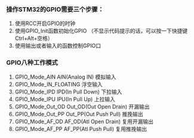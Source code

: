### 操作STM32的GPIO需要三个步骤：

1. 使用RCC开启GPIO的时钟
2. 使用GPIO_Init函数初始化GPIO （不显示代码提示的话，可以按一下快捷键Ctrl+Alt+空格）
3. 使用输出或者输入的函数控制GPIO口



### GPIO八种工作模式

1. GPIO_Mode_AIN AIN(Analog IN) 模拟输入
2. GPIO_Mode_IN_FLOATING 浮空输入
3. GPIO_Mode_IPD IPD(In Pull Down) 下拉输入
4. GPIO_Mode_IPU  IPU(In Pull Up) 上拉输入
5. GPIO_Mode_Out_OD Out_OD(Out Open Drain) 开漏输出
6. GPIO_Mode_Out_PP Out_PP(Out Push Pull) 推挽输出
7. GPIO_Mode_AF_OD AF_OD(Atl Open Drain) 复用开漏输出
8. GPIO_Mode_AF_PP AF_PP(Atl Push Pull) 复用推挽输出